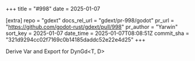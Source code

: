+++
title = "#998"
date = 2025-01-07

[extra]
repo = "gdext"
docs_rel_url = "gdext/pr-998/godot"
pr_url = "https://github.com/godot-rust/gdext/pull/998"
pr_author = "Yarwin"
sort_key = 2025-01-07
date_time = 2025-01-07T08:08:51Z
commit_sha = "321d9294cc02f7169c0b14185daddc52e22e4d25"
+++

Derive Var and Export for DynGd<T, D>
